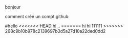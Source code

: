 bonjour
<DOCTYPE html>
<html>
  <head> 
    <title>git and github</title>
  </head>
 <body>
<p>comment créé un compt github</p>
 </body>
</html>
#hello 
<<<<<<< HEAD
hi ..
=======
hi hi
111111
>>>>>>> 268c9b10b978c2139697b3d5a27d10a22ded0dd2
